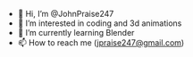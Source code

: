 - 👋 Hi, I’m @JohnPraise247
- 👀 I’m interested in coding and 3d animations
- 🌱 I’m currently learning Blender
- 📫 How to reach me (jpraise247@gmail.com)


<!-- JohnPraise247/JohnPraise247 is a ✨ special ✨ repository because its `README.md` (this file) appears on your GitHub profile.
You can click the Preview link to take a look at your changes.
--->
